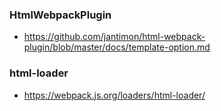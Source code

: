 ### HtmlWebpackPlugin
  * https://github.com/jantimon/html-webpack-plugin/blob/master/docs/template-option.md

### html-loader
  * https://webpack.js.org/loaders/html-loader/

